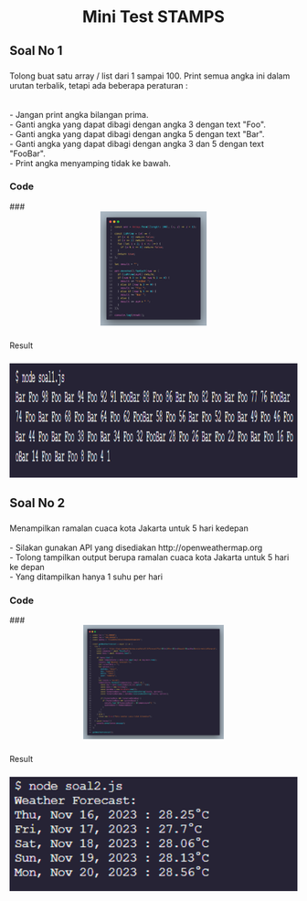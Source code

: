 <h1 align="center">Mini Test STAMPS</h1>

###

<h2 align="left">Soal No 1</h2>

###

<p align="left">Tolong buat satu array / list dari 1 sampai 100. Print semua angka ini dalam urutan terbalik, tetapi ada beberapa peraturan : <br><br><br>- Jangan print angka bilangan prima.<br>- Ganti angka yang dapat dibagi dengan angka 3 dengan text "Foo".<br>- Ganti angka yang dapat dibagi dengan angka 5 dengan text "Bar".<br>- Ganti angka yang dapat dibagi dengan angka 3 dan 5 dengan text "FooBar".<br>- Print angka menyamping tidak ke bawah.</p>

###
<h3 align="left">Code</h3>
###
<div align="center">
  <img height="200" src="./screenShoot/soal1.png"  />
</div>

###

<p align="left">Result</p>

###

<div align="center">
  <img height="200" src="./screenShoot/result soal 1.png"  />
</div>

###

<h2 align="left">Soal No 2</h2>

###

<p align="left">Menampilkan ramalan cuaca kota Jakarta untuk 5 hari kedepan<br><br>- Silakan gunakan API yang disediakan http://openweathermap.org<br>- Tolong tampilkan output berupa ramalan cuaca kota Jakarta untuk 5 hari ke depan<br>- Yang ditampilkan hanya 1 suhu per hari</p>


###
<h3 align="left">Code</h3>
###
<div align="center">
  <img height="200" src="./screenShoot/soal2.png"  />
</div>

###

<p align="left">Result</p>

###

<div align="center">
  <img height="200" src="./screenShoot/result soal 2.png"  />
</div>

###